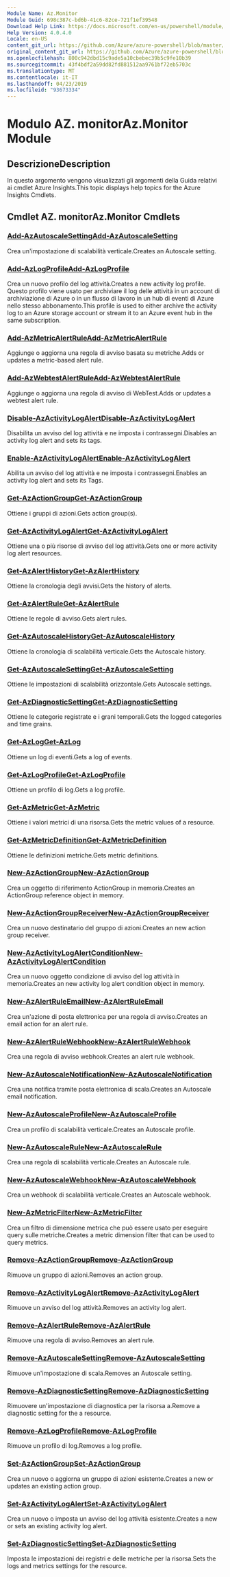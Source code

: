 ```yaml
---
Module Name: Az.Monitor
Module Guid: 698c387c-bd6b-41c6-82ce-721f1ef39548
Download Help Link: https://docs.microsoft.com/en-us/powershell/module/az.monitor
Help Version: 4.0.4.0
Locale: en-US
content_git_url: https://github.com/Azure/azure-powershell/blob/master/src/Monitor/Monitor/help/Az.Monitor.md
original_content_git_url: https://github.com/Azure/azure-powershell/blob/master/src/Monitor/Monitor/help/Az.Monitor.md
ms.openlocfilehash: 800c942dbd15c9ade5a10cbebec39b5c9fe10b39
ms.sourcegitcommit: 43f4bdf2a59dd82fd881512aa9761bf72eb5703c
ms.translationtype: MT
ms.contentlocale: it-IT
ms.lasthandoff: 04/23/2019
ms.locfileid: "93673334"
---
```

# <span data-ttu-id="c6c50-101">Modulo AZ. monitor</span><span class="sxs-lookup"><span data-stu-id="c6c50-101">Az.Monitor Module</span></span>
## <span data-ttu-id="c6c50-102">Descrizione</span><span class="sxs-lookup"><span data-stu-id="c6c50-102">Description</span></span>
<span data-ttu-id="c6c50-103">In questo argomento vengono visualizzati gli argomenti della Guida relativi ai cmdlet Azure Insights.</span><span class="sxs-lookup"><span data-stu-id="c6c50-103">This topic displays help topics for the Azure Insights Cmdlets.</span></span>

## <span data-ttu-id="c6c50-104">Cmdlet AZ. monitor</span><span class="sxs-lookup"><span data-stu-id="c6c50-104">Az.Monitor Cmdlets</span></span>
### [<span data-ttu-id="c6c50-105">Add-AzAutoscaleSetting</span><span class="sxs-lookup"><span data-stu-id="c6c50-105">Add-AzAutoscaleSetting</span></span>](Add-AzAutoscaleSetting.md)
<span data-ttu-id="c6c50-106">Crea un'impostazione di scalabilità verticale.</span><span class="sxs-lookup"><span data-stu-id="c6c50-106">Creates an Autoscale setting.</span></span>

### [<span data-ttu-id="c6c50-107">Add-AzLogProfile</span><span class="sxs-lookup"><span data-stu-id="c6c50-107">Add-AzLogProfile</span></span>](Add-AzLogProfile.md)
<span data-ttu-id="c6c50-108">Crea un nuovo profilo del log attività.</span><span class="sxs-lookup"><span data-stu-id="c6c50-108">Creates a new activity log profile.</span></span> <span data-ttu-id="c6c50-109">Questo profilo viene usato per archiviare il log delle attività in un account di archiviazione di Azure o in un flusso di lavoro in un hub di eventi di Azure nello stesso abbonamento.</span><span class="sxs-lookup"><span data-stu-id="c6c50-109">This profile is used to either archive the activity log to an Azure storage account or stream it to an Azure event hub in the same subscription.</span></span> 

### [<span data-ttu-id="c6c50-110">Add-AzMetricAlertRule</span><span class="sxs-lookup"><span data-stu-id="c6c50-110">Add-AzMetricAlertRule</span></span>](Add-AzMetricAlertRule.md)
<span data-ttu-id="c6c50-111">Aggiunge o aggiorna una regola di avviso basata su metriche.</span><span class="sxs-lookup"><span data-stu-id="c6c50-111">Adds or updates a metric-based alert rule.</span></span>

### [<span data-ttu-id="c6c50-112">Add-AzWebtestAlertRule</span><span class="sxs-lookup"><span data-stu-id="c6c50-112">Add-AzWebtestAlertRule</span></span>](Add-AzWebtestAlertRule.md)
<span data-ttu-id="c6c50-113">Aggiunge o aggiorna una regola di avviso di WebTest.</span><span class="sxs-lookup"><span data-stu-id="c6c50-113">Adds or updates a webtest alert rule.</span></span>

### [<span data-ttu-id="c6c50-114">Disable-AzActivityLogAlert</span><span class="sxs-lookup"><span data-stu-id="c6c50-114">Disable-AzActivityLogAlert</span></span>](Disable-AzActivityLogAlert.md)
<span data-ttu-id="c6c50-115">Disabilita un avviso del log attività e ne imposta i contrassegni.</span><span class="sxs-lookup"><span data-stu-id="c6c50-115">Disables an activity log alert and sets its tags.</span></span>

### [<span data-ttu-id="c6c50-116">Enable-AzActivityLogAlert</span><span class="sxs-lookup"><span data-stu-id="c6c50-116">Enable-AzActivityLogAlert</span></span>](Enable-AzActivityLogAlert.md)
<span data-ttu-id="c6c50-117">Abilita un avviso del log attività e ne imposta i contrassegni.</span><span class="sxs-lookup"><span data-stu-id="c6c50-117">Enables an activity log alert and sets its Tags.</span></span>

### [<span data-ttu-id="c6c50-118">Get-AzActionGroup</span><span class="sxs-lookup"><span data-stu-id="c6c50-118">Get-AzActionGroup</span></span>](Get-AzActionGroup.md)
<span data-ttu-id="c6c50-119">Ottiene i gruppi di azioni.</span><span class="sxs-lookup"><span data-stu-id="c6c50-119">Gets action group(s).</span></span>

### [<span data-ttu-id="c6c50-120">Get-AzActivityLogAlert</span><span class="sxs-lookup"><span data-stu-id="c6c50-120">Get-AzActivityLogAlert</span></span>](Get-AzActivityLogAlert.md)
<span data-ttu-id="c6c50-121">Ottiene una o più risorse di avviso del log attività.</span><span class="sxs-lookup"><span data-stu-id="c6c50-121">Gets one or more activity log alert resources.</span></span>

### [<span data-ttu-id="c6c50-122">Get-AzAlertHistory</span><span class="sxs-lookup"><span data-stu-id="c6c50-122">Get-AzAlertHistory</span></span>](Get-AzAlertHistory.md)
<span data-ttu-id="c6c50-123">Ottiene la cronologia degli avvisi.</span><span class="sxs-lookup"><span data-stu-id="c6c50-123">Gets the history of alerts.</span></span>

### [<span data-ttu-id="c6c50-124">Get-AzAlertRule</span><span class="sxs-lookup"><span data-stu-id="c6c50-124">Get-AzAlertRule</span></span>](Get-AzAlertRule.md)
<span data-ttu-id="c6c50-125">Ottiene le regole di avviso.</span><span class="sxs-lookup"><span data-stu-id="c6c50-125">Gets alert rules.</span></span>

### [<span data-ttu-id="c6c50-126">Get-AzAutoscaleHistory</span><span class="sxs-lookup"><span data-stu-id="c6c50-126">Get-AzAutoscaleHistory</span></span>](Get-AzAutoscaleHistory.md)
<span data-ttu-id="c6c50-127">Ottiene la cronologia di scalabilità verticale.</span><span class="sxs-lookup"><span data-stu-id="c6c50-127">Gets the Autoscale history.</span></span>

### [<span data-ttu-id="c6c50-128">Get-AzAutoscaleSetting</span><span class="sxs-lookup"><span data-stu-id="c6c50-128">Get-AzAutoscaleSetting</span></span>](Get-AzAutoscaleSetting.md)
<span data-ttu-id="c6c50-129">Ottiene le impostazioni di scalabilità orizzontale.</span><span class="sxs-lookup"><span data-stu-id="c6c50-129">Gets Autoscale settings.</span></span>

### [<span data-ttu-id="c6c50-130">Get-AzDiagnosticSetting</span><span class="sxs-lookup"><span data-stu-id="c6c50-130">Get-AzDiagnosticSetting</span></span>](Get-AzDiagnosticSetting.md)
<span data-ttu-id="c6c50-131">Ottiene le categorie registrate e i grani temporali.</span><span class="sxs-lookup"><span data-stu-id="c6c50-131">Gets the logged categories and time grains.</span></span>

### [<span data-ttu-id="c6c50-132">Get-AzLog</span><span class="sxs-lookup"><span data-stu-id="c6c50-132">Get-AzLog</span></span>](Get-AzLog.md)
<span data-ttu-id="c6c50-133">Ottiene un log di eventi.</span><span class="sxs-lookup"><span data-stu-id="c6c50-133">Gets a log of events.</span></span>

### [<span data-ttu-id="c6c50-134">Get-AzLogProfile</span><span class="sxs-lookup"><span data-stu-id="c6c50-134">Get-AzLogProfile</span></span>](Get-AzLogProfile.md)
<span data-ttu-id="c6c50-135">Ottiene un profilo di log.</span><span class="sxs-lookup"><span data-stu-id="c6c50-135">Gets a log profile.</span></span>

### [<span data-ttu-id="c6c50-136">Get-AzMetric</span><span class="sxs-lookup"><span data-stu-id="c6c50-136">Get-AzMetric</span></span>](Get-AzMetric.md)
<span data-ttu-id="c6c50-137">Ottiene i valori metrici di una risorsa.</span><span class="sxs-lookup"><span data-stu-id="c6c50-137">Gets the metric values of a resource.</span></span>

### [<span data-ttu-id="c6c50-138">Get-AzMetricDefinition</span><span class="sxs-lookup"><span data-stu-id="c6c50-138">Get-AzMetricDefinition</span></span>](Get-AzMetricDefinition.md)
<span data-ttu-id="c6c50-139">Ottiene le definizioni metriche.</span><span class="sxs-lookup"><span data-stu-id="c6c50-139">Gets metric definitions.</span></span>

### [<span data-ttu-id="c6c50-140">New-AzActionGroup</span><span class="sxs-lookup"><span data-stu-id="c6c50-140">New-AzActionGroup</span></span>](New-AzActionGroup.md)
<span data-ttu-id="c6c50-141">Crea un oggetto di riferimento ActionGroup in memoria.</span><span class="sxs-lookup"><span data-stu-id="c6c50-141">Creates an ActionGroup reference object in memory.</span></span>

### [<span data-ttu-id="c6c50-142">New-AzActionGroupReceiver</span><span class="sxs-lookup"><span data-stu-id="c6c50-142">New-AzActionGroupReceiver</span></span>](New-AzActionGroupReceiver.md)
<span data-ttu-id="c6c50-143">Crea un nuovo destinatario del gruppo di azioni.</span><span class="sxs-lookup"><span data-stu-id="c6c50-143">Creates an new action group receiver.</span></span>

### [<span data-ttu-id="c6c50-144">New-AzActivityLogAlertCondition</span><span class="sxs-lookup"><span data-stu-id="c6c50-144">New-AzActivityLogAlertCondition</span></span>](New-AzActivityLogAlertCondition.md)
<span data-ttu-id="c6c50-145">Crea un nuovo oggetto condizione di avviso del log attività in memoria.</span><span class="sxs-lookup"><span data-stu-id="c6c50-145">Creates an new activity log alert condition object in memory.</span></span>

### [<span data-ttu-id="c6c50-146">New-AzAlertRuleEmail</span><span class="sxs-lookup"><span data-stu-id="c6c50-146">New-AzAlertRuleEmail</span></span>](New-AzAlertRuleEmail.md)
<span data-ttu-id="c6c50-147">Crea un'azione di posta elettronica per una regola di avviso.</span><span class="sxs-lookup"><span data-stu-id="c6c50-147">Creates an email action for an alert rule.</span></span>

### [<span data-ttu-id="c6c50-148">New-AzAlertRuleWebhook</span><span class="sxs-lookup"><span data-stu-id="c6c50-148">New-AzAlertRuleWebhook</span></span>](New-AzAlertRuleWebhook.md)
<span data-ttu-id="c6c50-149">Crea una regola di avviso webhook.</span><span class="sxs-lookup"><span data-stu-id="c6c50-149">Creates an alert rule webhook.</span></span>

### [<span data-ttu-id="c6c50-150">New-AzAutoscaleNotification</span><span class="sxs-lookup"><span data-stu-id="c6c50-150">New-AzAutoscaleNotification</span></span>](New-AzAutoscaleNotification.md)
<span data-ttu-id="c6c50-151">Crea una notifica tramite posta elettronica di scala.</span><span class="sxs-lookup"><span data-stu-id="c6c50-151">Creates an Autoscale email notification.</span></span>

### [<span data-ttu-id="c6c50-152">New-AzAutoscaleProfile</span><span class="sxs-lookup"><span data-stu-id="c6c50-152">New-AzAutoscaleProfile</span></span>](New-AzAutoscaleProfile.md)
<span data-ttu-id="c6c50-153">Crea un profilo di scalabilità verticale.</span><span class="sxs-lookup"><span data-stu-id="c6c50-153">Creates an Autoscale profile.</span></span>

### [<span data-ttu-id="c6c50-154">New-AzAutoscaleRule</span><span class="sxs-lookup"><span data-stu-id="c6c50-154">New-AzAutoscaleRule</span></span>](New-AzAutoscaleRule.md)
<span data-ttu-id="c6c50-155">Crea una regola di scalabilità verticale.</span><span class="sxs-lookup"><span data-stu-id="c6c50-155">Creates an Autoscale rule.</span></span>

### [<span data-ttu-id="c6c50-156">New-AzAutoscaleWebhook</span><span class="sxs-lookup"><span data-stu-id="c6c50-156">New-AzAutoscaleWebhook</span></span>](New-AzAutoscaleWebhook.md)
<span data-ttu-id="c6c50-157">Crea un webhook di scalabilità verticale.</span><span class="sxs-lookup"><span data-stu-id="c6c50-157">Creates an Autoscale webhook.</span></span>

### [<span data-ttu-id="c6c50-158">New-AzMetricFilter</span><span class="sxs-lookup"><span data-stu-id="c6c50-158">New-AzMetricFilter</span></span>](New-AzMetricFilter.md)
<span data-ttu-id="c6c50-159">Crea un filtro di dimensione metrica che può essere usato per eseguire query sulle metriche.</span><span class="sxs-lookup"><span data-stu-id="c6c50-159">Creates a metric dimension filter that can be used to query metrics.</span></span>

### [<span data-ttu-id="c6c50-160">Remove-AzActionGroup</span><span class="sxs-lookup"><span data-stu-id="c6c50-160">Remove-AzActionGroup</span></span>](Remove-AzActionGroup.md)
<span data-ttu-id="c6c50-161">Rimuove un gruppo di azioni.</span><span class="sxs-lookup"><span data-stu-id="c6c50-161">Removes an action group.</span></span>

### [<span data-ttu-id="c6c50-162">Remove-AzActivityLogAlert</span><span class="sxs-lookup"><span data-stu-id="c6c50-162">Remove-AzActivityLogAlert</span></span>](Remove-AzActivityLogAlert.md)
<span data-ttu-id="c6c50-163">Rimuove un avviso del log attività.</span><span class="sxs-lookup"><span data-stu-id="c6c50-163">Removes an activity log alert.</span></span>

### [<span data-ttu-id="c6c50-164">Remove-AzAlertRule</span><span class="sxs-lookup"><span data-stu-id="c6c50-164">Remove-AzAlertRule</span></span>](Remove-AzAlertRule.md)
<span data-ttu-id="c6c50-165">Rimuove una regola di avviso.</span><span class="sxs-lookup"><span data-stu-id="c6c50-165">Removes an alert rule.</span></span>

### [<span data-ttu-id="c6c50-166">Remove-AzAutoscaleSetting</span><span class="sxs-lookup"><span data-stu-id="c6c50-166">Remove-AzAutoscaleSetting</span></span>](Remove-AzAutoscaleSetting.md)
<span data-ttu-id="c6c50-167">Rimuove un'impostazione di scala.</span><span class="sxs-lookup"><span data-stu-id="c6c50-167">Removes an Autoscale setting.</span></span>

### [<span data-ttu-id="c6c50-168">Remove-AzDiagnosticSetting</span><span class="sxs-lookup"><span data-stu-id="c6c50-168">Remove-AzDiagnosticSetting</span></span>](Remove-AzDiagnosticSetting.md)
<span data-ttu-id="c6c50-169">Rimuovere un'impostazione di diagnostica per la risorsa a.</span><span class="sxs-lookup"><span data-stu-id="c6c50-169">Remove a diagnostic setting for the a resource.</span></span>

### [<span data-ttu-id="c6c50-170">Remove-AzLogProfile</span><span class="sxs-lookup"><span data-stu-id="c6c50-170">Remove-AzLogProfile</span></span>](Remove-AzLogProfile.md)
<span data-ttu-id="c6c50-171">Rimuove un profilo di log.</span><span class="sxs-lookup"><span data-stu-id="c6c50-171">Removes a log profile.</span></span>

### [<span data-ttu-id="c6c50-172">Set-AzActionGroup</span><span class="sxs-lookup"><span data-stu-id="c6c50-172">Set-AzActionGroup</span></span>](Set-AzActionGroup.md)
<span data-ttu-id="c6c50-173">Crea un nuovo o aggiorna un gruppo di azioni esistente.</span><span class="sxs-lookup"><span data-stu-id="c6c50-173">Creates a new or updates an existing action group.</span></span>

### [<span data-ttu-id="c6c50-174">Set-AzActivityLogAlert</span><span class="sxs-lookup"><span data-stu-id="c6c50-174">Set-AzActivityLogAlert</span></span>](Set-AzActivityLogAlert.md)
<span data-ttu-id="c6c50-175">Crea un nuovo o imposta un avviso del log attività esistente.</span><span class="sxs-lookup"><span data-stu-id="c6c50-175">Creates a new or sets an existing activity log alert.</span></span>

### [<span data-ttu-id="c6c50-176">Set-AzDiagnosticSetting</span><span class="sxs-lookup"><span data-stu-id="c6c50-176">Set-AzDiagnosticSetting</span></span>](Set-AzDiagnosticSetting.md)
<span data-ttu-id="c6c50-177">Imposta le impostazioni dei registri e delle metriche per la risorsa.</span><span class="sxs-lookup"><span data-stu-id="c6c50-177">Sets the logs and metrics settings for the resource.</span></span>

